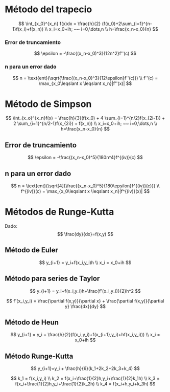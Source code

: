  # Método del trapecio

$$
\int_{x_0}^{x_n} f(x)dx = \frac{h}{2} (f(x_0)+2\sum_{i=1}^{n-1}f(x_i)+f(x_n))
\\
x_i=x_0+ih; ~~ i=0,\dots,n
\\
h=\frac{x_n-x_0}{n}
$$

### Error de truncamiento

$$
\epsilon = -\frac{(x_n-x_0)^3}{12n^2}f''(c)
$$

### n para un error dado

$$
n = \text{ent}(\sqrt{\frac{(x_n-x_0)^3}{12\epsilon}f''(c)})
\\
f''(c) = \max_{x_0\leqslant x \leqslant x_n}|f''(x)|
$$

# Método de Simpson

$$
\int_{x_o}^{x_n}f(x) = \frac{h}{3}(f(x_0) + 4 \sum_{i=1}^{n/2}f(x_{2i-1}) + 2 \sum_{i=1}^{n/2-1}f(x_{2i}) + f(x_n))
\\
x_i=x_0+ih; ~~ i=0,\dots,n
\\
h=\frac{x_n-x_0}{n}
$$

## Error de truncamiento

$$
\epsilon = -\frac{(x_n-x_0)^5}{180n^4}f^{(iv)}(c)
$$

## n para un error dado

$$
n = \text{ent}(\sqrt[4]{\frac{(x_n-x_0)^5}{180\epsilon}f^{(iv)}(c)})
\\
f^{(iv)}(c) = \max_{x_0\leqslant x \leqslant x_n}|f^{(iv)}(x)|
$$

# Métodos de Runge-Kutta

Dado:
$$
\frac{dy}{dx}=f(x,y)
$$

## Método de Euler

$$
y_{i+1} = y_i+f(x_i,y_i)h
\\
x_i = x_0+ih
$$

## Método para series de Taylor

$$
y_{i+1} = y_i+f(x_i,y_i)h+\frac{f'(x_i,y_i)}{2}h^2
$$

$$
f'(x_i,y_i) = \frac{\partial f(x,y)}{\partial x} + \frac{\partial f(x,y)}{\partial y} \frac{dx}{dy}
$$

## Método de Heun

$$
y_{i+1} = y_i + \frac{h}{2}(f(x_i,y_i)+f(x_{i+1},y_i)+hf(x_i,y_i)))
\\
x_i = x_0+ih
$$

## Método Runge-Kutta

$$
y_{i+1}=y_i + \frac{h}{6}(k_1+2k_2+2k_3+k_4)
$$

$$
k_1 = f(x_i,y_i)
\\
k_2 = f(x_i+\frac{1}{2}h,y_i+\frac{1}{2}k_1h)
\\
k_3 = f(x_i+\frac{1}{2}h,y_i+\frac{1}{2}k_2h)
\\
k_4 = f(x_i+h,y_i+k_3h)
$$
